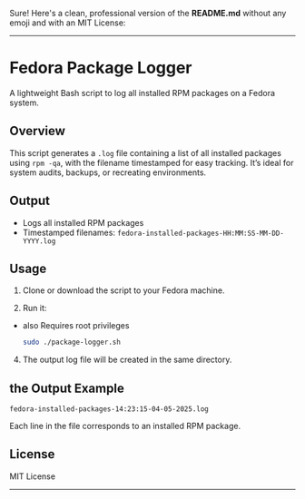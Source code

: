 Sure! Here's a clean, professional version of the **README.md** without any emoji and with an MIT License:

---

# Fedora Package Logger

A lightweight Bash script to log all installed RPM packages on a Fedora system.

## Overview

This script generates a `.log` file containing a list of all installed packages using `rpm -qa`, with the filename timestamped for easy tracking. It’s ideal for system audits, backups, or recreating environments.

## Output

- Logs all installed RPM packages
- Timestamped filenames: `fedora-installed-packages-HH:MM:SS-MM-DD-YYYY.log`

## Usage

1. Clone or download the script to your Fedora machine.

2. Run it:
- also Requires root privileges

   ```bash
   sudo ./package-logger.sh
   ```

4. The output log file will be created in the same directory.

## the Output Example

```
fedora-installed-packages-14:23:15-04-05-2025.log
```

Each line in the file corresponds to an installed RPM package.

## License

MIT License

--- 